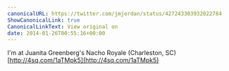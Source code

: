 ```yaml
---
canonicalURL: https://twitter.com/jmjordan/status/427243303932022784
ShowCanonicalLink: true
CanonicalLinkText: View original on
date: 2014-01-26T00:55:16+00:00
---
```

I'm at Juanita Greenberg's Nacho Royale (Charleston, SC) [http://4sq.com/1aTMpk5](http://4sq.com/1aTMpk5)